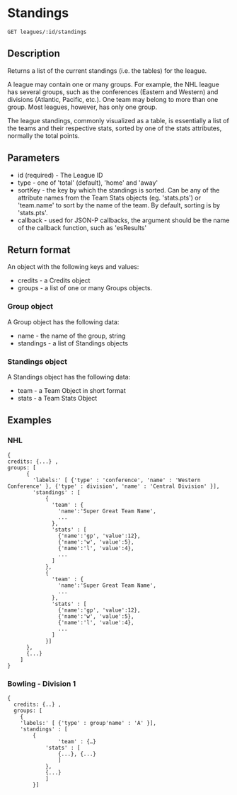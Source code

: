 # Standings

    GET leagues/:id/standings

## Description
Returns a list of the current standings (i.e. the tables) for the league. 

A league may contain one or many groups. For example, the NHL league has several groups, such as the conferences (Eastern and Western) and divisions (Atlantic, Pacific, etc.). One team may belong to more than one group. Most leagues, however, has only one group. 

The league standings, commonly visualized as a table, is essentially a list of the teams and their respective stats, sorted by one of the stats attributes, normally the total points. 

## Parameters
* id (required) - The League ID
* type - one of 'total' (default), 'home' and 'away' 
* sortKey - the key by which the standings is sorted. Can be any of the attribute names from the Team Stats objects (eg. 'stats.pts') or 'team.name' to sort by the name of the team. By default, sorting is by 'stats.pts'.   
* callback - used for JSON-P callbacks, the argument should be the name of the callback function, such as 'esResults' 

## Return format
An object with the following keys and values:
* credits - a Credits object
* groups - a list of one or many Groups objects.   

### Group object
A Group object has the following data: 
* name - the name of the group, string
* standings - a list of Standings objects

### Standings object
A Standings object has the following data: 
* team - a Team Object in short format
* stats - a Team Stats Object  

## Examples

### NHL
	{ 
	credits: {...} ,
  	groups: [
  		  { 
  		    'labels:' [ {'type' : 'conference', 'name' : 'Western Conference' }, {'type' : division', 'name' : 'Central Division' }],
  		    'standings' : [
  		    	{
  		    	  'team' : {
  		    	    'name':'Super Great Team Name',
  		    	    ...
  		    	  },
  		    	  'stats' : [
  		    	    {'name':'gp', 'value':12},
  		    	    {'name':'w', 'value':5},
  		    	    {'name':'l', 'value':4},
  		    	    ...
  		    	  ]	
  		    	},
  		    	{
  		    	  'team' : {
  		    	    'name':'Super Great Team Name',
  		    	    ...
  		    	  },
  		    	  'stats' : [
  		    	    {'name':'gp', 'value':12},
  		    	    {'name':'w', 'value':5},
  		    	    {'name':'l', 'value':4},
  		    	    ...
  		    	  ]	
  		    	}]
  		  },
  		  {...}
  		]
  	}
            

### Bowling - Division 1
	{ 
	  credits: {..} ,
	  groups: [
	  	{ 
	  	'labels:' [ {'type' : group'name' : 'A' }],
	  	'standings' : [
	  		{
	            	'team' : {…}
	        	'stats' : [
	        		{...}, {...}
	        		]
	        	},
	        	{...}
	        	]
	        }]
	        
        	

